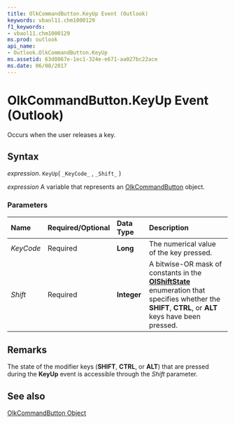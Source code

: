 ```yaml
---
title: OlkCommandButton.KeyUp Event (Outlook)
keywords: vbaol11.chm1000129
f1_keywords:
- vbaol11.chm1000129
ms.prod: outlook
api_name:
- Outlook.OlkCommandButton.KeyUp
ms.assetid: 63d8067e-1ec1-324e-e671-aa027bc22ace
ms.date: 06/08/2017
---
```



# OlkCommandButton.KeyUp Event (Outlook)

Occurs when the user releases a key.


## Syntax

 _expression_. `KeyUp`( `_KeyCode_` , `_Shift_` )

 _expression_ A variable that represents an [OlkCommandButton](./Outlook.OlkCommandButton.md) object.


### Parameters



|**Name**|**Required/Optional**|**Data Type**|**Description**|
|:-----|:-----|:-----|:-----|
| _KeyCode_|Required| **Long**|The numerical value of the key pressed.|
| _Shift_|Required| **Integer**|A bitwise-OR mask of constants in the  **[OlShiftState](Outlook.OlShiftState.md)** enumeration that specifies whether the **SHIFT**,  **CTRL**, or  **ALT** keys have been pressed.|

## Remarks

The state of the modifier keys (**SHIFT**,  **CTRL**, or  **ALT**) that are pressed during the  **KeyUp** event is accessible through the _Shift_ parameter.


## See also


[OlkCommandButton Object](Outlook.OlkCommandButton.md)

